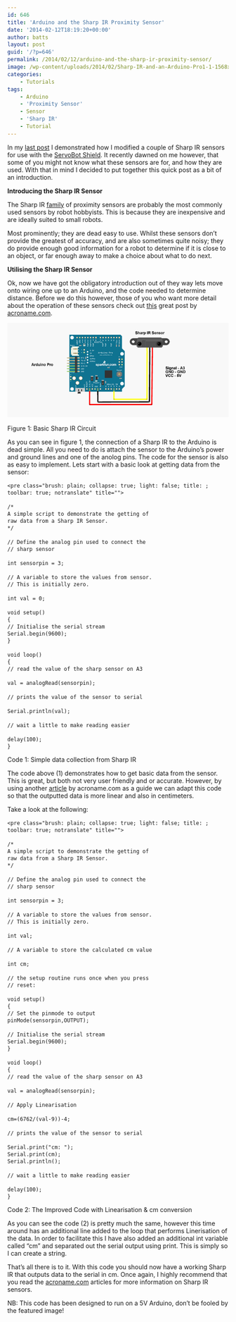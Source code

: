 ```yaml
---
id: 646
title: 'Arduino and the Sharp IR Proximity Sensor'
date: '2014-02-12T18:19:20+00:00'
author: batts
layout: post
guid: '/?p=646'
permalink: /2014/02/12/arduino-and-the-sharp-ir-proximity-sensor/
image: /wp-content/uploads/2014/02/Sharp-IR-and-an-Arduino-Pro1-1-1568x883.jpg
categories:
    - Tutorials
tags:
    - Arduino
    - 'Proximity Sensor'
    - Sensor
    - 'Sharp IR'
    - Tutorial
---
```


In my [last post](/journal/sharp-ir-servo-plug-tip/ "Sharp IR Servo Plug Tip") I demonstrated how I modified a couple of Sharp IR sensors for use with the [ServoBot Shield](/journal/the-servobot-shield/ "The ServoBot Shield"). It recently dawned on me however, that some of you might not know what these sensors are for, and how they are used. With that in mind I decided to put together this quick post as a bit of an introduction.

**Introducing the Sharp IR Sensor**

The Sharp IR [family](http://www.acroname.com/products/index_Sharp.html "Sharp IR Sensor Family") of proximity sensors are probably the most commonly used sensors by robot hobbyists. This is because they are inexpensive and are ideally suited to small robots.

Most prominently; they are dead easy to use. Whilst these sensors don’t provide the greatest of accuracy, and are also sometimes quite noisy; they do provide enough good information for a robot to determine if it is close to an object, or far enough away to make a choice about what to do next.

**Utilising the Sharp IR Sensor**

Ok, now we have got the obligatory introduction out of they way lets move onto wiring one up to an Arduino, and the code needed to determine distance. Before we do this however, those of you who want more detail about the operation of these sensors check out [this](http://www.acroname.com/articles/sharp.html "Acroname - Sharp IR") great post by [acroname.com](http://acroname.com/ "Acroname.com").

![Sharp IR Circuit](/wp-content/uploads/2014/02/Sharp-IR-Circuit.png)

<span class="caption">Figure 1: Basic Sharp IR Circuit</span>

As you can see in figure 1, the connection of a Sharp IR to the Arduino is dead simple. All you need to do is attach the sensor to the Arduino’s power and ground lines and one of the anolog pins. The code for the sensor is also as easy to implement. Lets start with a basic look at getting data from the sensor:

```
<pre class="brush: plain; collapse: true; light: false; title: ; toolbar: true; notranslate" title="">

/*
A simple script to demonstrate the getting of
raw data from a Sharp IR Sensor.
*/

// Define the analog pin used to connect the
// sharp sensor

int sensorpin = 3;

// A variable to store the values from sensor.
// This is initially zero.

int val = 0;

void setup()
{
// Initialise the serial stream
Serial.begin(9600);
}

void loop()
{
// read the value of the sharp sensor on A3

val = analogRead(sensorpin);

// prints the value of the sensor to serial

Serial.println(val);

// wait a little to make reading easier

delay(100);
}

```

<span class="caption">Code 1: Simple data collection from Sharp IR</span>

The code above (1) demonstrates how to get basic data from the sensor. This is great, but both not very user friendly and or accurate. However, by using another [article](http://www.acroname.com/articles/linearizing-sharp-ranger.htm "Linearizing Sharp IR Data") by acroname.com as a guide we can adapt this code so that the outputted data is more linear and also in centimeters.

Take a look at the following:

```
<pre class="brush: plain; collapse: true; light: false; title: ; toolbar: true; notranslate" title="">

/*
A simple script to demonstrate the getting of
raw data from a Sharp IR Sensor.
*/

// Define the analog pin used to connect the
// sharp sensor

int sensorpin = 3;

// A variable to store the values from sensor.
// This is initially zero.

int val;

// A variable to store the calculated cm value

int cm;

// the setup routine runs once when you press
// reset:

void setup()
{
// Set the pinmode to output
pinMode(sensorpin,OUTPUT);

// Initialise the serial stream
Serial.begin(9600);
}

void loop()
{
// read the value of the sharp sensor on A3

val = analogRead(sensorpin);

// Apply Linearisation

cm=(6762/(val-9))-4;

// prints the value of the sensor to serial

Serial.print("cm: ");
Serial.print(cm);
Serial.println();

// wait a little to make reading easier

delay(100);
}

```

<span class="caption">Code 2: The Improved Code with Linearisation &amp; cm conversion</span>

As you can see the code (2) is pretty much the same, however this time around has an additional line added to the loop that performs Linerisation of the data. In order to facilitate this I have also added an additional int variable called “cm” and separated out the serial output using print. This is simply so I can create a string.

That’s all there is to it. With this code you should now have a working Sharp IR that outputs data to the serial in cm. Once again, I highly recommend that you read the [acroname.com](http://acroname.com/ "Acroname.com") articles for more information on Sharp IR sensors.

NB: This code has been designed to run on a 5V Arduino, don’t be fooled by the featured image!